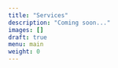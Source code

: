 ```yaml
---
title: "Services"
description: "Coming soon..."
images: []
draft: true
menu: main
weight: 0
---
```


<body class="main-page">
</body>